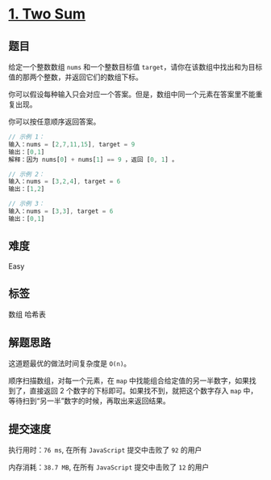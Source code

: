 # [1. Two Sum](https://leetcode.com/problems/two-sum/)

## 题目

给定一个整数数组 `nums` 和一个整数目标值 `target`，请你在该数组中找出和为目标值的那两个整数，并返回它们的数组下标。

你可以假设每种输入只会对应一个答案。但是，数组中同一个元素在答案里不能重复出现。

你可以按任意顺序返回答案。

```js
// 示例 1：
输入：nums = [2,7,11,15], target = 9
输出：[0,1]
解释：因为 nums[0] + nums[1] == 9 ，返回 [0, 1] 。

// 示例 2：
输入：nums = [3,2,4], target = 6
输出：[1,2]

// 示例 3：
输入：nums = [3,3], target = 6
输出：[0,1]
```

## 难度

Easy

## 标签

数组 哈希表

## 解题思路

这道题最优的做法时间复杂度是 `O(n)`。

顺序扫描数组，对每一个元素，在 `map` 中找能组合给定值的另一半数字，如果找到了，直接返回 2 个数字的下标即可。如果找不到，就把这个数字存入 `map` 中，等待扫到“另一半”数字的时候，再取出来返回结果。

## 提交速度

执行用时：`76 ms`, 在所有 `JavaScript` 提交中击败了 `92` 的用户

内存消耗：`38.7 MB`, 在所有 `JavaScript` 提交中击败了 `12` 的用户
